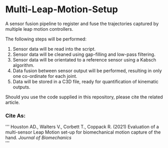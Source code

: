 # Multi-Leap-Motion-Setup
A sensor fusion pipeline to register and fuse the trajectories captured by multiple leap motion controllers.

The following steps will be performed: 

1) Sensor data will be read into the script. 
2) Sensor data will be cleaned using gap-filling and low-pass filtering. 
3) Sensor data will be orientated to a reference sensor using a Kabsch algorithm. 
4) Data fusion between sensor output will be performed, resulting in only one co-ordinate for each joint. 
5) Data will be stored in a C3D file, ready for quantification of kinematic outputs.

Should you use the code supplied in this repository, please cite the related article.

### Cite As:
'''
Houston AD., Walters V., Corbett T., Coppack R. (2021) Evaluation of a multi-sensor Leap Motion set-up for biomechanical motion capture of the hand. *Journal of Biomechanics*  
'''
